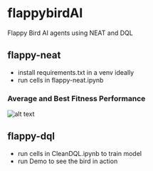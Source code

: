 # flappybirdAI
Flappy Bird AI agents using NEAT and DQL

## flappy-neat
- install requirements.txt in a venv ideally
- run cells in flappy-neat.ipynb

### Average and Best Fitness Performance
![alt text](https://github.com/RedaMansy/flappybirdAI/blob/master/flappy-neat/avg_and_best_fitness.svg)

## flappy-dql
- run cells in CleanDQL.ipynb to train model
- run Demo to see the bird in action


